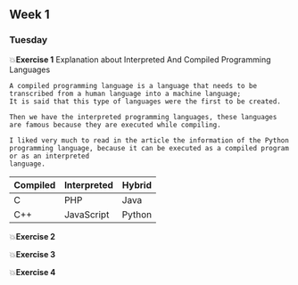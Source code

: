## Week 1 ##

### Tuesday 

:boom:**Exercise 1** Explanation about Interpreted And Compiled Programming Languages

    A compiled programming language is a language that needs to be transcribed from a human language into a machine language;
    It is said that this type of languages were the first to be created.

    Then we have the interpreted programming languages, these languages are famous because they are executed while compiling.
  
    I liked very much to read in the article the information of the Python programming language, because it can be executed as a compiled program or as an interpreted  
    language. 
        
    
| Compiled      | Interpreted | Hybrid |
| ----------- | ----------- |----------- |
| C      | PHP       |Java |
| C++   | JavaScript       |Python |

:boom:**Exercise 2**

:boom:**Exercise 3**

:boom:**Exercise 4**
